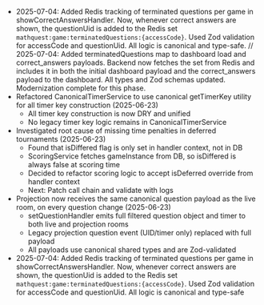 - 2025-07-04: Added Redis tracking of terminated questions per game in showCorrectAnswersHandler. Now, whenever correct answers are shown, the questionUid is added to the Redis set `mathquest:game:terminatedQuestions:{accessCode}`. Used Zod validation for accessCode and questionUid. All logic is canonical and type-safe.
// 2025-07-04: Added terminatedQuestions map to dashboard load and correct_answers payloads. Backend now fetches the set from Redis and includes it in both the initial dashboard payload and the correct_answers payload to the dashboard. All types and Zod schemas updated. Modernization complete for this phase.
- Refactored CanonicalTimerService to use canonical getTimerKey utility for all timer key construction (2025-06-23)
    - All timer key construction is now DRY and unified
    - No legacy timer key logic remains in CanonicalTimerService
- Investigated root cause of missing time penalties in deferred tournaments (2025-06-23)
    - Found that isDiffered flag is only set in handler context, not in DB
    - ScoringService fetches gameInstance from DB, so isDiffered is always false at scoring time
    - Decided to refactor scoring logic to accept isDeferred override from handler context
    - Next: Patch call chain and validate with logs
- Projection now receives the same canonical question payload as the live room, on every question change (2025-06-23)
    - setQuestionHandler emits full filtered question object and timer to both live and projection rooms
    - Legacy projection question event (UID/timer only) replaced with full payload
    - All payloads use canonical shared types and are Zod-validated
- 2025-07-04: Added Redis tracking of terminated questions per game in showCorrectAnswersHandler. Now, whenever correct answers are shown, the questionUid is added to the Redis set `mathquest:game:terminatedQuestions:{accessCode}`. Used Zod validation for accessCode and questionUid. All logic is canonical and type-safe
